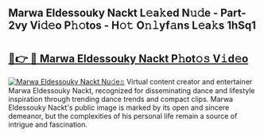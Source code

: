 ## Marwa Eldessouky Nackt L𝚎a𝚔ed N𝚞𝚍e - Part-2vy Vi𝚍𝚎o P𝚑𝚘tos - H𝚘𝚝 O𝚗𝚕yf𝚊ns L𝚎a𝚔s 1hSq1

# <h2><a href="http://kf8t1f.oniu.top/?m=Marwa+Eldessouky+Nackt">🔗👉 🔴 Marwa Eldessouky Nackt P𝚑ot𝚘𝚜 V𝚒d𝚎o</a></h2>

[![Marwa Eldessouky Nackt Nu𝚍e𝚜](https://i.imgur.com/0qMVB7G.gif)](http://kf8t1f.oniu.top/?m=Marwa+Eldessouky+Nackt)
Virtual content creator and entertainer Marwa Eldessouky Nackt, recognized for disseminating dance and lifestyle inspiration through trending dance trends and compact clips. Marwa Eldessouky Nackt's public image is marked by its open and sincere demeanor, but the complexities of his personal life remain a source of intrigue and fascination.  

